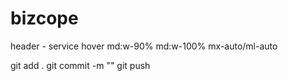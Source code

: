 # bizcope
header - service hover md:w-90% md:w-100% mx-auto/ml-auto



git add .
git commit -m ""
git push